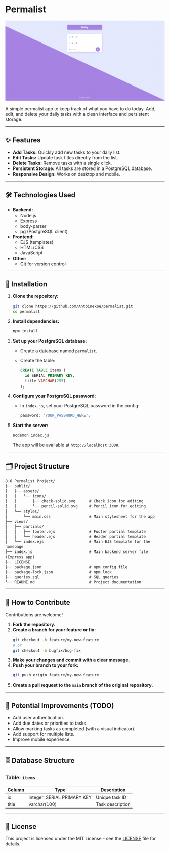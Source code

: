 # Permalist

[![Family Travel Tracker](screenshot-git.PNG)]()

A simple permalist app to keep track of what you have to do today. Add, edit, and delete your daily tasks with a clean interface and persistent storage.

---

## ✨ Features

- **Add Tasks:** Quickly add new tasks to your daily list.
- **Edit Tasks:** Update task titles directly from the list.
- **Delete Tasks:** Remove tasks with a single click.
- **Persistent Storage:** All tasks are stored in a PostgreSQL database.
- **Responsive Design:** Works on desktop and mobile.

---

## 🛠️ Technologies Used

- **Backend:**
  - Node.js
  - Express
  - body-parser
  - pg (PostgreSQL client)
- **Frontend:**
  - EJS (templates)
  - HTML/CSS
  - JavaScript
- **Other:**
  - Git for version control

---

## 🚀 Installation

1. **Clone the repository:**

   ```bash
   git clone https://github.com/Antoinekoe/permalist.git
   cd permalist
   ```

2. **Install dependencies:**

   ```bash
   npm install
   ```

3. **Set up your PostgreSQL database:**

   - Create a database named `permalist`.
   - Create the table:

     ```sql
     CREATE TABLE items (
       id SERIAL PRIMARY KEY,
       title VARCHAR(255)
     );
     ```

4. **Configure your PostgreSQL password:**

   - In `index.js`, set your PostgreSQL password in the config:
     ```js
     password: "YOUR_PASSWORD_HERE";
     ```

5. **Start the server:**
   ```bash
   nodemon index.js
   ```
   The app will be available at `http://localhost:3000`.

---

## 🗂️ Project Structure

```
8.6 Permalist Project/
├── public/
│   ├── assets/
│   │   └── icons/
│   │       ├── check-solid.svg      # Check icon for editing
│   │       └── pencil-solid.svg     # Pencil icon for editing
│   └── styles/
│       └── main.css                 # Main stylesheet for the app
├── views/
│   ├── partials/
│   │   ├── footer.ejs               # Footer partial template
│   │   └── header.ejs               # Header partial template
│   └── index.ejs                    # Main EJS template for the homepage
├── index.js                         # Main backend server file (Express app)
├── LICENSE
├── package.json                     # npm config file
├── package-lock.json                # npm lock
├── queries.sql                      # SQL queries
└── README.md                        # Project documentation
```

---

## 🤝 How to Contribute

Contributions are welcome!

1. **Fork the repository.**
2. **Create a branch for your feature or fix:**
   ```bash
   git checkout -b feature/my-new-feature
   # or
   git checkout -b bugfix/bug-fix
   ```
3. **Make your changes and commit with a clear message.**
4. **Push your branch to your fork:**
   ```bash
   git push origin feature/my-new-feature
   ```
5. **Create a pull request to the `main` branch of the original repository.**

---

## 🔧 Potential Improvements (TODO)

- Add user authentication.
- Add due dates or priorities to tasks.
- Allow marking tasks as completed (with a visual indicator).
- Add support for multiple lists.
- Improve mobile experience.

---

## 🗄️ Database Structure

### Table: `items`

| Column | Type                        | Description      |
| ------ | --------------------------- | ---------------- |
| id     | integer, SERIAL PRIMARY KEY | Unique task ID   |
| title  | varchar(100)                | Task description |

---

## 🔑 License

This project is licensed under the MIT License - see the [LICENSE](LICENSE) file for details.
